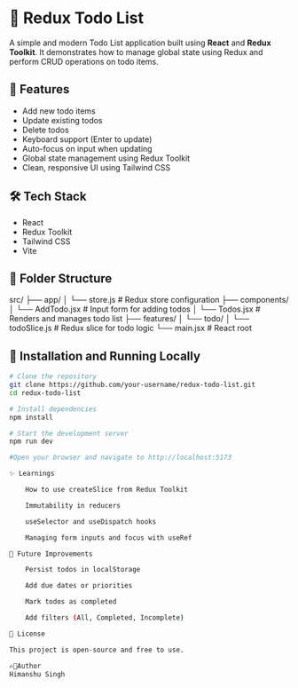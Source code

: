 # 📝 Redux Todo List

A simple and modern Todo List application built using **React** and **Redux Toolkit**. It demonstrates how to manage global state using Redux and perform CRUD operations on todo items.

## 🚀 Features

- Add new todo items
- Update existing todos
- Delete todos
- Keyboard support (Enter to update)
- Auto-focus on input when updating
- Global state management using Redux Toolkit
- Clean, responsive UI using Tailwind CSS

## 🛠️ Tech Stack

- React
- Redux Toolkit
- Tailwind CSS
- Vite

## 📂 Folder Structure

src/
├── app/
│ └── store.js # Redux store configuration
├── components/
│ └── AddTodo.jsx # Input form for adding todos
│ └── Todos.jsx # Renders and manages todo list
├── features/
│ └── todo/
│ └── todoSlice.js # Redux slice for todo logic
└── main.jsx # React root


## 🚧 Installation and Running Locally

```bash
# Clone the repository
git clone https://github.com/your-username/redux-todo-list.git
cd redux-todo-list

# Install dependencies
npm install

# Start the development server
npm run dev

#Open your browser and navigate to http://localhost:5173

✨ Learnings

    How to use createSlice from Redux Toolkit

    Immutability in reducers

    useSelector and useDispatch hooks

    Managing form inputs and focus with useRef

📌 Future Improvements

    Persist todos in localStorage

    Add due dates or priorities

    Mark todos as completed

    Add filters (All, Completed, Incomplete)

📄 License

This project is open-source and free to use.

✍🏻Author
Himanshu Singh